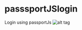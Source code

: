 # passsportJSlogin
Login using passportJs
![alt tag](https://drive.google.com/file/d/0By2XwHJSN1WoREVMN2pyemdrZ0E/view?usp=sharing)
